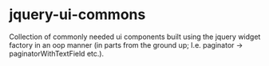 jquery-ui-commons
=================

Collection of commonly needed ui components built using the jquery widget factory in an oop manner (in parts from the ground up;  I.e. paginator -> paginatorWithTextField etc.).
